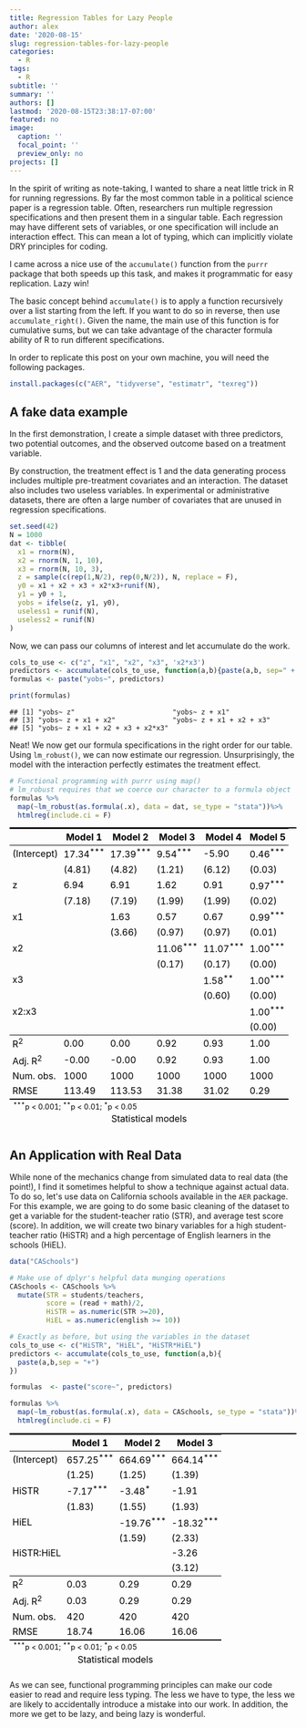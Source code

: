```yaml
---
title: Regression Tables for Lazy People
author: alex
date: '2020-08-15'
slug: regression-tables-for-lazy-people
categories:
  - R
tags:
  - R
subtitle: ''
summary: ''
authors: []
lastmod: '2020-08-15T23:38:17-07:00'
featured: no
image:
  caption: ''
  focal_point: ''
  preview_only: no
projects: []
---
```


In the spirit of writing as note-taking, I wanted to share a neat little trick in R for running regressions. By far the most common table in a political science paper is a regression table. Often, researchers run multiple regression specifications and then present them in a singular table. Each regression may have different sets of variables, or one specification will include an interaction effect. This can mean a lot of typing, which can implicitly violate DRY principles for coding. 

I came across a nice use of the `accumulate()` function from the `purrr` package that both speeds up this task, and makes it programmatic for easy replication. Lazy win!



The basic concept behind `accumulate()` is to apply a function recursively over a list starting from the left. If you want to do so in reverse, then use `accumulate_right()`. Given the name, the main use of this function is for cumulative sums, but we can take advantage of the character formula ability of R to run different specifications. 

In order to replicate this post on your own machine, you will need the following packages. 


```r
install.packages(c("AER", "tidyverse", "estimatr", "texreg"))
```

## A fake data example 

In the first demonstration, I create a simple dataset with three predictors, two potential outcomes, and the observed outcome based on a treatment variable. 

By construction, the treatment effect is 1 and the data generating process includes multiple pre-treatment covariates and an interaction. The dataset also includes two useless variables. In experimental or administrative datasets, there are often a large number of covariates that are unused in regression specifications. 


```r
set.seed(42)
N = 1000
dat <- tibble(
  x1 = rnorm(N),
  x2 = rnorm(N, 1, 10),
  x3 = rnorm(N, 10, 3),
  z = sample(c(rep(1,N/2), rep(0,N/2)), N, replace = F),
  y0 = x1 + x2 + x3 + x2*x3+runif(N),
  y1 = y0 + 1,
  yobs = ifelse(z, y1, y0),
  useless1 = runif(N),
  useless2 = runif(N)
) 
```

Now, we can pass our columns of interest and let accumulate do the work. 

```r
cols_to_use <- c("z", "x1", "x2", "x3", 'x2*x3')
predictors <- accumulate(cols_to_use, function(a,b){paste(a,b, sep=" + ")})
formulas <- paste("yobs~", predictors)

print(formulas)
```

```
## [1] "yobs~ z"                        "yobs~ z + x1"                  
## [3] "yobs~ z + x1 + x2"              "yobs~ z + x1 + x2 + x3"        
## [5] "yobs~ z + x1 + x2 + x3 + x2*x3"
```

Neat! We now get our formula specifications in the right order for our table. Using `lm_robust()`, we can now estimate our regression. Unsurprisingly, the model with the interaction perfectly estimates the treatment effect. 


```r
# Functional programming with purrr using map()
# lm_robust requires that we coerce our character to a formula object 
formulas %>% 
  map(~lm_robust(as.formula(.x), data = dat, se_type = "stata"))%>%
  htmlreg(include.ci = F)
```

<table class="texreg" style="margin: 10px auto;border-collapse: collapse;border-spacing: 0px;caption-side: bottom;color: #000000;border-top: 2px solid #000000;">
<caption>Statistical models</caption>
<thead>
<tr>
<th style="padding-left: 5px;padding-right: 5px;">&nbsp;</th>
<th style="padding-left: 5px;padding-right: 5px;">Model 1</th>
<th style="padding-left: 5px;padding-right: 5px;">Model 2</th>
<th style="padding-left: 5px;padding-right: 5px;">Model 3</th>
<th style="padding-left: 5px;padding-right: 5px;">Model 4</th>
<th style="padding-left: 5px;padding-right: 5px;">Model 5</th>
</tr>
</thead>
<tbody>
<tr style="border-top: 1px solid #000000;">
<td style="padding-left: 5px;padding-right: 5px;">(Intercept)</td>
<td style="padding-left: 5px;padding-right: 5px;">17.34<sup>***</sup></td>
<td style="padding-left: 5px;padding-right: 5px;">17.39<sup>***</sup></td>
<td style="padding-left: 5px;padding-right: 5px;">9.54<sup>***</sup></td>
<td style="padding-left: 5px;padding-right: 5px;">-5.90</td>
<td style="padding-left: 5px;padding-right: 5px;">0.46<sup>***</sup></td>
</tr>
<tr>
<td style="padding-left: 5px;padding-right: 5px;">&nbsp;</td>
<td style="padding-left: 5px;padding-right: 5px;">(4.81)</td>
<td style="padding-left: 5px;padding-right: 5px;">(4.82)</td>
<td style="padding-left: 5px;padding-right: 5px;">(1.21)</td>
<td style="padding-left: 5px;padding-right: 5px;">(6.12)</td>
<td style="padding-left: 5px;padding-right: 5px;">(0.03)</td>
</tr>
<tr>
<td style="padding-left: 5px;padding-right: 5px;">z</td>
<td style="padding-left: 5px;padding-right: 5px;">6.94</td>
<td style="padding-left: 5px;padding-right: 5px;">6.91</td>
<td style="padding-left: 5px;padding-right: 5px;">1.62</td>
<td style="padding-left: 5px;padding-right: 5px;">0.91</td>
<td style="padding-left: 5px;padding-right: 5px;">0.97<sup>***</sup></td>
</tr>
<tr>
<td style="padding-left: 5px;padding-right: 5px;">&nbsp;</td>
<td style="padding-left: 5px;padding-right: 5px;">(7.18)</td>
<td style="padding-left: 5px;padding-right: 5px;">(7.19)</td>
<td style="padding-left: 5px;padding-right: 5px;">(1.99)</td>
<td style="padding-left: 5px;padding-right: 5px;">(1.99)</td>
<td style="padding-left: 5px;padding-right: 5px;">(0.02)</td>
</tr>
<tr>
<td style="padding-left: 5px;padding-right: 5px;">x1</td>
<td style="padding-left: 5px;padding-right: 5px;">&nbsp;</td>
<td style="padding-left: 5px;padding-right: 5px;">1.63</td>
<td style="padding-left: 5px;padding-right: 5px;">0.57</td>
<td style="padding-left: 5px;padding-right: 5px;">0.67</td>
<td style="padding-left: 5px;padding-right: 5px;">0.99<sup>***</sup></td>
</tr>
<tr>
<td style="padding-left: 5px;padding-right: 5px;">&nbsp;</td>
<td style="padding-left: 5px;padding-right: 5px;">&nbsp;</td>
<td style="padding-left: 5px;padding-right: 5px;">(3.66)</td>
<td style="padding-left: 5px;padding-right: 5px;">(0.97)</td>
<td style="padding-left: 5px;padding-right: 5px;">(0.97)</td>
<td style="padding-left: 5px;padding-right: 5px;">(0.01)</td>
</tr>
<tr>
<td style="padding-left: 5px;padding-right: 5px;">x2</td>
<td style="padding-left: 5px;padding-right: 5px;">&nbsp;</td>
<td style="padding-left: 5px;padding-right: 5px;">&nbsp;</td>
<td style="padding-left: 5px;padding-right: 5px;">11.06<sup>***</sup></td>
<td style="padding-left: 5px;padding-right: 5px;">11.07<sup>***</sup></td>
<td style="padding-left: 5px;padding-right: 5px;">1.00<sup>***</sup></td>
</tr>
<tr>
<td style="padding-left: 5px;padding-right: 5px;">&nbsp;</td>
<td style="padding-left: 5px;padding-right: 5px;">&nbsp;</td>
<td style="padding-left: 5px;padding-right: 5px;">&nbsp;</td>
<td style="padding-left: 5px;padding-right: 5px;">(0.17)</td>
<td style="padding-left: 5px;padding-right: 5px;">(0.17)</td>
<td style="padding-left: 5px;padding-right: 5px;">(0.00)</td>
</tr>
<tr>
<td style="padding-left: 5px;padding-right: 5px;">x3</td>
<td style="padding-left: 5px;padding-right: 5px;">&nbsp;</td>
<td style="padding-left: 5px;padding-right: 5px;">&nbsp;</td>
<td style="padding-left: 5px;padding-right: 5px;">&nbsp;</td>
<td style="padding-left: 5px;padding-right: 5px;">1.58<sup>**</sup></td>
<td style="padding-left: 5px;padding-right: 5px;">1.00<sup>***</sup></td>
</tr>
<tr>
<td style="padding-left: 5px;padding-right: 5px;">&nbsp;</td>
<td style="padding-left: 5px;padding-right: 5px;">&nbsp;</td>
<td style="padding-left: 5px;padding-right: 5px;">&nbsp;</td>
<td style="padding-left: 5px;padding-right: 5px;">&nbsp;</td>
<td style="padding-left: 5px;padding-right: 5px;">(0.60)</td>
<td style="padding-left: 5px;padding-right: 5px;">(0.00)</td>
</tr>
<tr>
<td style="padding-left: 5px;padding-right: 5px;">x2:x3</td>
<td style="padding-left: 5px;padding-right: 5px;">&nbsp;</td>
<td style="padding-left: 5px;padding-right: 5px;">&nbsp;</td>
<td style="padding-left: 5px;padding-right: 5px;">&nbsp;</td>
<td style="padding-left: 5px;padding-right: 5px;">&nbsp;</td>
<td style="padding-left: 5px;padding-right: 5px;">1.00<sup>***</sup></td>
</tr>
<tr>
<td style="padding-left: 5px;padding-right: 5px;">&nbsp;</td>
<td style="padding-left: 5px;padding-right: 5px;">&nbsp;</td>
<td style="padding-left: 5px;padding-right: 5px;">&nbsp;</td>
<td style="padding-left: 5px;padding-right: 5px;">&nbsp;</td>
<td style="padding-left: 5px;padding-right: 5px;">&nbsp;</td>
<td style="padding-left: 5px;padding-right: 5px;">(0.00)</td>
</tr>
<tr style="border-top: 1px solid #000000;">
<td style="padding-left: 5px;padding-right: 5px;">R<sup>2</sup></td>
<td style="padding-left: 5px;padding-right: 5px;">0.00</td>
<td style="padding-left: 5px;padding-right: 5px;">0.00</td>
<td style="padding-left: 5px;padding-right: 5px;">0.92</td>
<td style="padding-left: 5px;padding-right: 5px;">0.93</td>
<td style="padding-left: 5px;padding-right: 5px;">1.00</td>
</tr>
<tr>
<td style="padding-left: 5px;padding-right: 5px;">Adj. R<sup>2</sup></td>
<td style="padding-left: 5px;padding-right: 5px;">-0.00</td>
<td style="padding-left: 5px;padding-right: 5px;">-0.00</td>
<td style="padding-left: 5px;padding-right: 5px;">0.92</td>
<td style="padding-left: 5px;padding-right: 5px;">0.93</td>
<td style="padding-left: 5px;padding-right: 5px;">1.00</td>
</tr>
<tr>
<td style="padding-left: 5px;padding-right: 5px;">Num. obs.</td>
<td style="padding-left: 5px;padding-right: 5px;">1000</td>
<td style="padding-left: 5px;padding-right: 5px;">1000</td>
<td style="padding-left: 5px;padding-right: 5px;">1000</td>
<td style="padding-left: 5px;padding-right: 5px;">1000</td>
<td style="padding-left: 5px;padding-right: 5px;">1000</td>
</tr>
<tr style="border-bottom: 2px solid #000000;">
<td style="padding-left: 5px;padding-right: 5px;">RMSE</td>
<td style="padding-left: 5px;padding-right: 5px;">113.49</td>
<td style="padding-left: 5px;padding-right: 5px;">113.53</td>
<td style="padding-left: 5px;padding-right: 5px;">31.38</td>
<td style="padding-left: 5px;padding-right: 5px;">31.02</td>
<td style="padding-left: 5px;padding-right: 5px;">0.29</td>
</tr>
</tbody>
<tfoot>
<tr>
<td style="font-size: 0.8em;" colspan="6"><sup>***</sup>p &lt; 0.001; <sup>**</sup>p &lt; 0.01; <sup>*</sup>p &lt; 0.05</td>
</tr>
</tfoot>
</table>

## An Application with Real Data 

While none of the mechanics change from simulated data to real data (the point!), I find it sometimes helpful to show a technique against actual data. To do so, let's use data on California schools available in the `AER` package. For this example, we are going to do some basic cleaning of the dataset to get a variable for the student-teacher ratio (STR), and average test score (score). In addition, we will create two binary variables for a high student-teacher ratio (HiSTR) and a high percentage of English learners in the schools (HiEL). 



```r
data("CASchools")

# Make use of dplyr's helpful data munging operations 
CASchools <- CASchools %>% 
  mutate(STR = students/teachers,
         score = (read + math)/2,
         HiSTR = as.numeric(STR >=20),
         HiEL = as.numeric(english >= 10))

# Exactly as before, but using the variables in the dataset
cols_to_use <- c("HiSTR", "HiEL", "HiSTR*HiEL")
predictors <- accumulate(cols_to_use, function(a,b){
  paste(a,b,sep = "+")
})

formulas  <- paste("score~", predictors)
```


```r
formulas %>%
  map(~lm_robust(as.formula(.x), data = CASchools, se_type = "stata"))%>%
  htmlreg(include.ci = F)
```

<table class="texreg" style="margin: 10px auto;border-collapse: collapse;border-spacing: 0px;caption-side: bottom;color: #000000;border-top: 2px solid #000000;">
<caption>Statistical models</caption>
<thead>
<tr>
<th style="padding-left: 5px;padding-right: 5px;">&nbsp;</th>
<th style="padding-left: 5px;padding-right: 5px;">Model 1</th>
<th style="padding-left: 5px;padding-right: 5px;">Model 2</th>
<th style="padding-left: 5px;padding-right: 5px;">Model 3</th>
</tr>
</thead>
<tbody>
<tr style="border-top: 1px solid #000000;">
<td style="padding-left: 5px;padding-right: 5px;">(Intercept)</td>
<td style="padding-left: 5px;padding-right: 5px;">657.25<sup>***</sup></td>
<td style="padding-left: 5px;padding-right: 5px;">664.69<sup>***</sup></td>
<td style="padding-left: 5px;padding-right: 5px;">664.14<sup>***</sup></td>
</tr>
<tr>
<td style="padding-left: 5px;padding-right: 5px;">&nbsp;</td>
<td style="padding-left: 5px;padding-right: 5px;">(1.25)</td>
<td style="padding-left: 5px;padding-right: 5px;">(1.25)</td>
<td style="padding-left: 5px;padding-right: 5px;">(1.39)</td>
</tr>
<tr>
<td style="padding-left: 5px;padding-right: 5px;">HiSTR</td>
<td style="padding-left: 5px;padding-right: 5px;">-7.17<sup>***</sup></td>
<td style="padding-left: 5px;padding-right: 5px;">-3.48<sup>*</sup></td>
<td style="padding-left: 5px;padding-right: 5px;">-1.91</td>
</tr>
<tr>
<td style="padding-left: 5px;padding-right: 5px;">&nbsp;</td>
<td style="padding-left: 5px;padding-right: 5px;">(1.83)</td>
<td style="padding-left: 5px;padding-right: 5px;">(1.55)</td>
<td style="padding-left: 5px;padding-right: 5px;">(1.93)</td>
</tr>
<tr>
<td style="padding-left: 5px;padding-right: 5px;">HiEL</td>
<td style="padding-left: 5px;padding-right: 5px;">&nbsp;</td>
<td style="padding-left: 5px;padding-right: 5px;">-19.76<sup>***</sup></td>
<td style="padding-left: 5px;padding-right: 5px;">-18.32<sup>***</sup></td>
</tr>
<tr>
<td style="padding-left: 5px;padding-right: 5px;">&nbsp;</td>
<td style="padding-left: 5px;padding-right: 5px;">&nbsp;</td>
<td style="padding-left: 5px;padding-right: 5px;">(1.59)</td>
<td style="padding-left: 5px;padding-right: 5px;">(2.33)</td>
</tr>
<tr>
<td style="padding-left: 5px;padding-right: 5px;">HiSTR:HiEL</td>
<td style="padding-left: 5px;padding-right: 5px;">&nbsp;</td>
<td style="padding-left: 5px;padding-right: 5px;">&nbsp;</td>
<td style="padding-left: 5px;padding-right: 5px;">-3.26</td>
</tr>
<tr>
<td style="padding-left: 5px;padding-right: 5px;">&nbsp;</td>
<td style="padding-left: 5px;padding-right: 5px;">&nbsp;</td>
<td style="padding-left: 5px;padding-right: 5px;">&nbsp;</td>
<td style="padding-left: 5px;padding-right: 5px;">(3.12)</td>
</tr>
<tr style="border-top: 1px solid #000000;">
<td style="padding-left: 5px;padding-right: 5px;">R<sup>2</sup></td>
<td style="padding-left: 5px;padding-right: 5px;">0.03</td>
<td style="padding-left: 5px;padding-right: 5px;">0.29</td>
<td style="padding-left: 5px;padding-right: 5px;">0.29</td>
</tr>
<tr>
<td style="padding-left: 5px;padding-right: 5px;">Adj. R<sup>2</sup></td>
<td style="padding-left: 5px;padding-right: 5px;">0.03</td>
<td style="padding-left: 5px;padding-right: 5px;">0.29</td>
<td style="padding-left: 5px;padding-right: 5px;">0.29</td>
</tr>
<tr>
<td style="padding-left: 5px;padding-right: 5px;">Num. obs.</td>
<td style="padding-left: 5px;padding-right: 5px;">420</td>
<td style="padding-left: 5px;padding-right: 5px;">420</td>
<td style="padding-left: 5px;padding-right: 5px;">420</td>
</tr>
<tr style="border-bottom: 2px solid #000000;">
<td style="padding-left: 5px;padding-right: 5px;">RMSE</td>
<td style="padding-left: 5px;padding-right: 5px;">18.74</td>
<td style="padding-left: 5px;padding-right: 5px;">16.06</td>
<td style="padding-left: 5px;padding-right: 5px;">16.06</td>
</tr>
</tbody>
<tfoot>
<tr>
<td style="font-size: 0.8em;" colspan="4"><sup>***</sup>p &lt; 0.001; <sup>**</sup>p &lt; 0.01; <sup>*</sup>p &lt; 0.05</td>
</tr>
</tfoot>
</table>

As we can see, functional programming principles can make our code easier to read and require less typing. The less we have to type, the less we are likely to accidentally introduce a mistake into our work. In addition, the more we get to be lazy, and being lazy is wonderful. 
